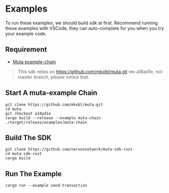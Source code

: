 # Examples

To run these examples, we should build sdk at first.
Recommend running these examples with VSCode,
they can auto-complete for you when you try your example code.

## Requirement

- [Muta example-chain](https://github.com/mkxbl/muta.git)

> This sdk relies on https://github.com/mkxbl/muta.git rev a18ad1e, not master branch, please notice that.

## Start A muta-example Chain

```
git clone https://github.com/mkxbl/muta.git
cd muta
git checkout a18ad1e
cargo build --release --example muta-chain
./target/release/examples/muta-chain
```

## Build The SDK

```
git clone https://github.com/nervosnetwork/muta-sdk-rust
cd muta-sdk-rust
cargo build
```

## Run The Example

```
cargo run --example send-transaction
```

